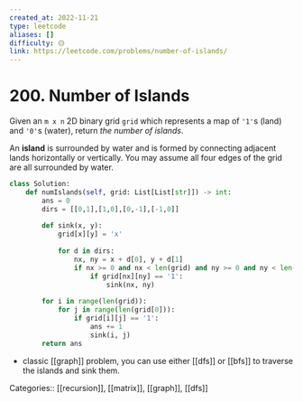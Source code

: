 ```yaml
---
created_at: 2022-11-21
type: leetcode
aliases: []
difficulty: 🟡
link: https://leetcode.com/problems/number-of-islands/
---
```


# 200. Number of Islands

Given an `m x n` 2D binary grid `grid` which represents a map of `'1'`s (land) and `'0'`s (water), return _the number of islands_.

An **island** is surrounded by water and is formed by connecting adjacent lands horizontally or vertically. You may assume all four edges of the grid are all surrounded by water.

```python
class Solution:
    def numIslands(self, grid: List[List[str]]) -> int:
        ans = 0
        dirs = [[0,1],[1,0],[0,-1],[-1,0]]
        
        def sink(x, y):
            grid[x][y] = 'x'
            
            for d in dirs:
                nx, ny = x + d[0], y + d[1]
                if nx >= 0 and nx < len(grid) and ny >= 0 and ny < len(grid[0]):
                    if grid[nx][ny] == '1':
                        sink(nx, ny)
            
        for i in range(len(grid)):
            for j in range(len(grid[0])):
                if grid[i][j] == '1':
                    ans += 1
                    sink(i, j)
        return ans
```

- classic [[graph]] problem, you can use either [[dfs]] or [[bfs]] to traverse the islands and sink them.

Categories:: [[recursion]], [[matrix]], [[graph]], [[dfs]]
